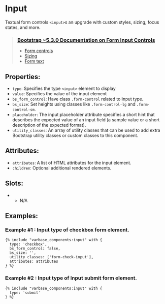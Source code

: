 # Input

Textual form controls `<input>`s an upgrade with custom styles, sizing, focus states, and more.

> ### [Bootstrap ~5.3.0 Documentation on Form Input Controls](https://getbootstrap.com/docs/5.3/forms/form-control)
> * [Form controls](https://getbootstrap.com/docs/5.3/forms/form-control/#example)
> * [Sizing](https://getbootstrap.com/docs/5.3/forms/form-control/#sizing)
> * [Form text](https://getbootstrap.com/docs/5.3/forms/form-control/#form-text)

## Properties:
* `type`: Specifies the type `<input>` element to display
* `value`: Specifies the value of the input element
* `bs_form_control`: Have class `.form-control` related to input type.
* `bs_size`: Set heights using classes like `.form-control-lg` and `.form-control-sm`.
* `placeholder`: The input placeholder attribute specifies a short hint that describes
                 the expected value of an input field (a sample value or a short
                 description of the expected format).
* `utility_classes`: An array of utility classes that can
                    be used to add extra Bootstrap utility classes or custom
                    classes to this component.

## Attributes:
* `attributes`: A list of HTML attributes for the input element.
* `children`: Optional additional rendered elements.

## Slots:
* - N/A


## Examples:

### Example #1 : Input type of checkbox form element.
```
{% include "varbase_components:input" with {
  type: 'checkbox',
  bs_form_control: false,
  bs_size: '',
  utility_classes: ['form-check-input'],
  attributes: attributes
} %}
```

### Example #2 : Input type of Input submit form element.
```
{% include "varbase_components:input" with {
  type: 'submit'
} %}
```
